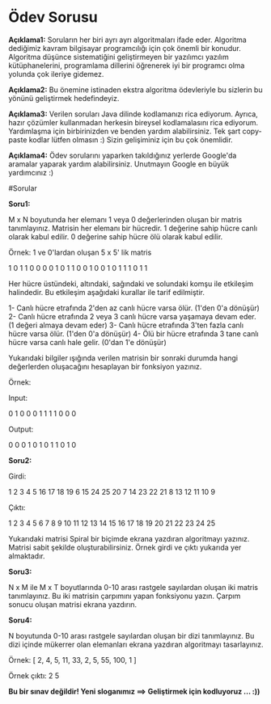 
# Ödev Sorusu

**Açıklama1:** Soruların her biri ayrı ayrı algoritmaları ifade eder. Algoritma dediğimiz kavram bilgisayar programcılığı için çok önemli bir konudur.
Algoritma düşünce sistematiğini geliştirmeyen bir yazılımcı yazılım kütüphanelerini, programlama dillerini öğrenerek iyi bir programcı olma yolunda çok ileriye gidemez.

**Açıklama2:** Bu önemine istinaden ekstra algoritma ödevleriyle bu sizlerin bu yönünü geliştirmek hedefindeyiz.

**Açıklama3:** Verilen soruları Java dilinde kodlamanızı rica ediyorum. Ayrıca, hazır çözümler kullanmadan herkesin bireysel kodlamalasını rica ediyorum.
Yardımlaşma için birbirinizden ve benden yardım alabilirsiniz. Tek şart copy-paste kodlar lütfen olmasın :) Sizin gelişiminiz için bu çok önemlidir.

**Açıklama4:** Ödev sorularını yaparken takıldığınız yerlerde Google'da aramalar yaparak yardım alabilirsiniz. Unutmayın Google en büyük yardımcınız :)

#Sorular

**Soru1:** 

M x N boyutunda her elemanı 1 veya 0 değerlerinden oluşan bir matris tanımlayınız. 
Matrisin her elemanı bir hücredir. 
1 değerine sahip hücre canlı olarak kabul edilir.
0 değerine sahip hücre ölü olarak kabul edilir.

Örnek: 1 ve 0'lardan oluşan 5 x 5' lik matris 

1 0 1 1 0
0 0 0 1 0
1 1 0 0 1
0 0 1 0 1
1 1 0 1 1



Her hücre üstündeki, altındaki, sağındaki ve solundaki komşu ile etkileşim halindedir.
Bu etkileşim aşağıdaki kurallar ile tarif edilmiştir.

1- Canlı hücre etrafında 2'den az canlı hücre varsa ölür. (1'den 0'a dönüşür)
2- Canlı hücre etrafında 2 veya 3 canlı hücre varsa yaşamaya devam eder. (1 değeri almaya devam eder)
3- Canlı hücre etrafında 3'ten fazla canlı hücre varsa ölür. (1'den 0'a dönüşür)
4- Ölü bir hücre etrafında 3 tane canlı hücre varsa canlı hale gelir. (0'dan 1'e dönüşür)


Yukarıdaki bilgiler ışığında verilen matrisin bir sonraki durumda hangi değerlerden oluşacağını hesaplayan bir fonksiyon yazınız.

Örnek:

Input: 

0 1 0
0 0 1
1 1 1
0 0 0

Output: 

0 0 0
1 0 1
0 1 1
0 1 0


**Soru2:**

Girdi:

1  2  3  4  5
16 17 18 19 6
15 24 25 20 7
14 23 22 21 8
13 12 11 10 9

Çıktı:

1 2 3 4 5 6 7 8 9 10 11 12 13 14 15 16 17 18 19 20 21 22 23 24 25

Yukarıdaki matrisi Spiral bir biçimde ekrana yazdıran algoritmayı yazınız. Matrisi sabit şekilde oluşturabilirsiniz. Örnek girdi ve çıktı yukarıda yer almaktadır.


**Soru3:**

N x M ile M x T boyutlarında 0-10 arası rastgele sayılardan oluşan iki matris tanımlayınız. Bu iki matrisin çarpımını yapan fonksiyonu yazın. Çarpım sonucu oluşan matrisi ekrana yazdırın.


**Soru4:**

N boyutunda 0-10 arası rastgele sayılardan oluşan bir dizi tanımlayınız. Bu dizi içinde mükerrer olan elemanları ekrana yazdıran algoritmayı tasarlayınız.

Örnek: [ 2, 4, 5, 11, 33, 2, 5, 55, 100, 1 ]

Örnek çıktı:
2
5

**Bu bir sınav değildir! Yeni sloganımız ==> Geliştirmek için kodluyoruz ... :))**


